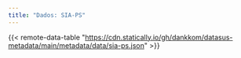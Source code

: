 ```yaml
---
title: "Dados: SIA-PS"
---
```


{{< remote-data-table "https://cdn.statically.io/gh/dankkom/datasus-metadata/main/metadata/data/sia-ps.json" >}}
